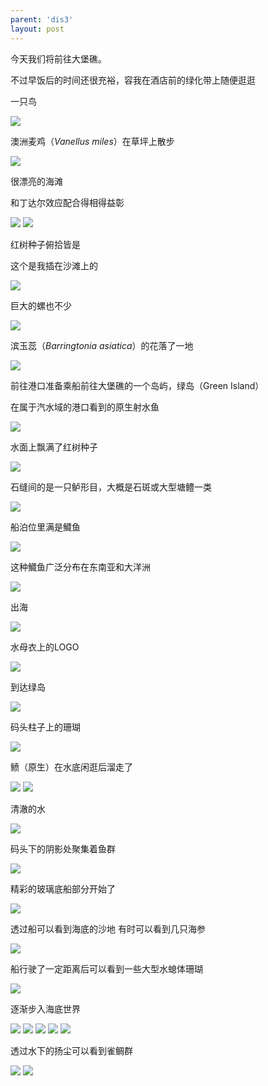 ```yaml
---
parent: 'dis3'
layout: post
---
```

今天我们将前往大堡礁。

不过早饭后的时间还很充裕，容我在酒店前的绿化带上随便逛逛

一只鸟

<img class='disc' src='https://i.postimg.cc/8cNmpCwT/153.jpg'>

澳洲麦鸡（<i>Vanellus miles</i>）在草坪上散步

<img class='disc' src='https://i.postimg.cc/7h9MfyQ0/154.jpg'>

很漂亮的海滩

和丁达尔效应配合得相得益彰

<img class='disc' src='https://i.postimg.cc/tRNzrhCJ/155.jpg'>

<img class='disc' src='https://i.postimg.cc/ncdGxpmt/157.jpg'>

红树种子俯拾皆是

这个是我插在沙滩上的

<img class='disc' src='https://i.postimg.cc/Wbpwxhhn/156.jpg'>

巨大的螺也不少

<img class='disc' src='https://i.postimg.cc/q77RTH2W/155527tgoyjtl8air6oy60.jpg'>

滨玉蕊（<i>Barringtonia asiatica</i>）的花落了一地

<img class='disc' src='https://i.postimg.cc/tTtFMjbw/158.jpg'>

前往港口准备乘船前往大堡礁的一个岛屿，绿岛（Green Island）


在属于汽水域的港口看到的原生射水鱼

<img class='disc' src='https://i.postimg.cc/13fc520V/159.jpg'>

水面上飘满了红树种子

<img class='disc' src='https://i.postimg.cc/LXMzDscj/160.jpg'>

石缝间的是一只鲈形目，大概是石斑或大型塘鳢一类

<img class='disc' src='https://i.postimg.cc/tg63F6MX/161.jpg'>

船泊位里满是鱵鱼

<img class='disc' src='https://i.postimg.cc/5y48cRN0/162.jpg'>

这种鱵鱼广泛分布在东南亚和大洋洲

<img class='disc' src='https://i.postimg.cc/qvSctwQb/163.jpg'>

出海

<img class='disc' src='https://i.postimg.cc/90LZcYrB/164.jpg'>

水母衣上的LOGO

<img class='disc' src='https://i.postimg.cc/59gw5bnF/165.jpg'>

到达绿岛

<img class='disc' src='https://i.postimg.cc/mgzCGMRQ/166.jpg'>

码头柱子上的珊瑚

<img class='disc' src='https://i.postimg.cc/g2CRcJk1/167.jpg'>

鲼（原生）在水底闲逛后溜走了

<img class='disc' src='https://i.postimg.cc/Fsn3qGtr/168.jpg'>

<img class='disc' src='https://i.postimg.cc/kX5WfzpY/169.jpg'>

清澈的水

<img class='disc' src='https://i.postimg.cc/MG1BnSnH/170.jpg'>

码头下的阴影处聚集着鱼群

<img class='disc' src='https://i.postimg.cc/HxHy5hM2/171.jpg'>

精彩的玻璃底船部分开始了

<img class='disc' src='https://i.postimg.cc/T135N5C5/172.jpg'>

透过船可以看到海底的沙地 有时可以看到几只海参

<img class='disc' src='https://i.postimg.cc/L5QYc4bC/173.jpg'>

船行驶了一定距离后可以看到一些大型水螅体珊瑚

<img class='disc' src='https://i.postimg.cc/W3nJ7w6P/174.jpg'>

逐渐步入海底世界

<img class='disc' src='https://i.postimg.cc/bNd2QbZK/175.jpg'>

<img class='disc' src='https://i.postimg.cc/Kc0MkQ8P/176.jpg'>

<img class='disc' src='https://i.postimg.cc/43vKJQ0h/177.jpg'>

<img class='disc' src='https://i.postimg.cc/GhNTz2Y9/178.jpg'>

<img class='disc' src='https://i.postimg.cc/k5P63pTm/179.jpg'>

透过水下的扬尘可以看到雀鲷群

<img class='disc' src='https://i.postimg.cc/NjH9nc7D/180.jpg'>

<img class='disc' src='https://i.postimg.cc/Y9bhFqMr/181.jpg'>
